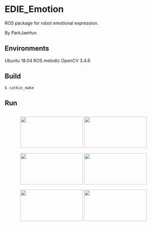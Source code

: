# EDIE_Emotion
ROS package for robot emotional expression.

By ParkJaeHun
## Environments
Ubuntu 18.04
ROS melodic
OpenCV 3.4.6

## Build
```
$ catkin_make
```

## Run  
```

```
<p align="center">
<img src=https://user-images.githubusercontent.com/22341340/133569386-c0d83cad-8cb0-4892-a24c-1ce37ea52cc2.gif width="200" height="100"> <img src=https://user-images.githubusercontent.com/22341340/133569452-59d3c052-06aa-4f5a-b4ad-08cd84b577e3.gif width="200" height="100"></p>

<p align="center">
<img src=https://user-images.githubusercontent.com/22341340/133569477-224663f2-bd19-4482-ac18-f25b9109c0db.gif width="200" height="100">    <img src=https://user-images.githubusercontent.com/22341340/133568311-682e46be-aa86-46a7-97c1-c3d7e5aef5e6.gif width="200" height="100"></p>

<p align="center">
<img src=https://user-images.githubusercontent.com/22341340/133569342-779bbd5f-b7e7-4f4e-bd88-eaa9b31bb334.gif width="200" height="100"> <img src=https://user-images.githubusercontent.com/22341340/133569404-62f11904-bd23-40f3-a425-2fea6c475989.gif  width="200" height="100"></p>
